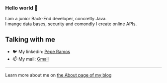 ### Hello world 👋

I am a junior Back-End developer, concretly Java.  
I mange data bases, security and comondly I create online APIs. 


## Talking with me

- 🐦 My linkedin: [Pepe Ramos](https://www.linkedin.com/in/peperamos090922/)
- 📫 My mail: <a href="mailto:jrmasip97@gmail.com">Gmail</a>
---

Learn more about me on [the About page of my blog](https://peperamos.cat/)

